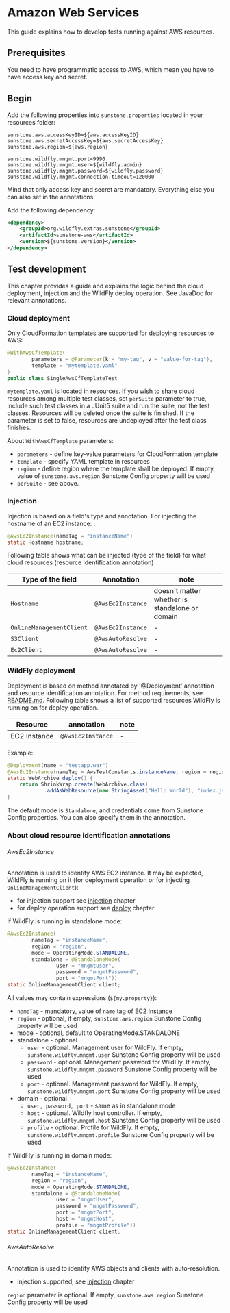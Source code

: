 # Amazon Web Services

This guide explains how to develop tests running against AWS resources.

## Prerequisites

You need to have programmatic access to AWS, which mean you have to have access key and secret.

## Begin

Add the following properties into `sunstone.properties` located in your resources folder:

```properties
sunstone.aws.accessKeyID=${aws.accessKeyID}
sunstone.aws.secretAccessKey=${aws.secretAccessKey}
sunstone.aws.region=${aws.region}

sunstone.wildfly.mngmt.port=9990
sunstone.wildfly.mngmt.user=${wildfly.admin}
sunstone.wildfly.mngmt.password=${wildfly.password}
sunstone.wildfly.mngmt.connection.timeout=120000
```

Mind that only access key and secret are mandatory. Everything else you can also set in the annotations.

Add the following dependency:

```xml
<dependency>
    <groupId>org.wildfly.extras.sunstone</groupId>
    <artifactId>sunstone-aws</artifactId>
    <version>${sunstone.version}</version>
</dependency>
```

## Test development

This chapter provides a guide and explains the logic behind the cloud deployment, injection and the WildFly deploy operation. See JavaDoc for relevant annotations.

### Cloud deployment

Only CloudFormation templates are supported for deploying resources to AWS:

```java
@WithAwsCfTemplate(
        parameters = @Parameter(k = "my-tag", v = "value-for-tag"),
        template = "mytemplate.yaml"
)
public class SingleAwsCfTemplateTest
```

`mytemplate.yaml` is located in resources. If you wish to share cloud resources among multiple test classes, set `perSuite` parameter to true, include such test classes in a JUnit5 suite and run the suite, not the test classes. Resources will be deleted once the suite is finished. If the parameter is set to false, resources are undeployed after the test class finishes.

About `WithAwsCfTemplate` parameters:
- `parameters` - define key-value parameters for CloudFormation template
- `template` - specify YAML template in resources
- `region` - define region where the template shall be deployed. If empty, value of `sunstone.aws.region` Sunstone Config property will be used
- `perSuite` - see above.

### Injection

Injection is based on a field's type and annotation. For injecting the hostname of an EC2 instance:
:

```java
@AwsEc2Instance(nameTag = "instanceName")
static Hostname hostname;
```

Following table shows what can be injected (type of the field) for what cloud resources (resource identification annotation)

| Type of the field        | Annotation        | note                                           |
|--------------------------|-------------------|------------------------------------------------|
| `Hostname`               | `@AwsEc2Instance` | doesn't matter whether is standalone or domain |
| `OnlineManagementClient` | `@AwsEc2Instance` | -                                              |
| `S3Client`               | `@AwsAutoResolve` | -                                              |
| `Ec2Client`              | `@AwsAutoResolve` | -                                              |


### WildFly deployment

Deployment is based on method annotated by '@Deployment' annotation and resource identification annotation. For method requirements, see [README.md](README.md#wildfly-deployment). Following table shows a list of supported resources WildFly is running on for deploy operation.

| Resource                 | annotation        | note |
|--------------------------|-------------------|------|
| EC2 Instance             | `@AwsEc2Instance` | -    |

Example:
```java
@Deployment(name = "testapp.war")
@AwsEc2Instance(nameTag = AwsTestConstants.instanceName, region = region)
static WebArchive deploy() {
    return ShrinkWrap.create(WebArchive.class)
            .addAsWebResource(new StringAsset("Hello World"), "index.jsp");
}
```

The default mode is `Standalone`, and credentials come from Sunstone Config properties. You can also specify them in the annotation.

### About cloud resource identification annotations

###### AwsEc2Instance
Annotation is used to identify AWS EC2 instance. It may be expected, WildFly is running on it (for deployment operation or for injecting `OnlineManagementClient`):
- for injection support see [injection](AWS-README.md#wildfly-deployment) chapter
- for deploy operation support see [deploy](AWS-README.md#injection) chapter

If WildFly is running in standalone mode:
```java
@AwsEc2Instance(
        nameTag = "instanceName",
        region = "region",
        mode = OperatingMode.STANDALONE,
        standalone = @StandaloneMode(
                user = "mngmtUser",
                password = "mngmtPassword",
                port = "mngmtPort"))
static OnlineManagementClient client;
```

All values may contain expressions (`${my.property}`):
- `nameTag` - mandatory, value of `name` tag of EC2 Instance
- `region` - optional, if empty, `sunstone.aws.region` Sunstone Config property will be used
- mode - optional, default to OperatingMode.STANDALONE
- standalone - optional
  - `user` - optional. Management user for WildFly. If empty, `sunstone.wildfly.mngmt.user` Sunstone Config property will be used
  - `password` - optional. Management password for WildFly. If empty, `sunstone.wildfly.mngmt.password` Sunstone Config property will be used
  - `port` - optional. Management password for WildFly. If empty, `sunstone.wildfly.mngmt.port` Sunstone Config property will be used
- domain - optional
  - `user, password, port` - same as in standalone mode
  - `host` - optional. Wildfly host controller. If empty, `sunstone.wildfly.mngmt.host` Sunstone Config property will be used
  - `profile` - optional. Profile for WildFly. If empty, `sunstone.wildfly.mngmt.profile` Sunstone Config property will be used


If WildFly is running in domain mode:
```java
@AwsEc2Instance(
        nameTag = "instanceName",
        region = "region",
        mode = OperatingMode.STANDALONE,
        standalone = @StandaloneMode(
                user = "mngmtUser",
                password = "mngmtPassword",
                port = "mngmtPort",
                host = "mngmtHost",
                profile = "mngmtProfile"))
static OnlineManagementClient client;
```

###### AwsAutoResolve
Annotation is used to identify AWS objects and clients with auto-resolution.
- injection supported, see [injection](AWS-README.md#wildfly-deployment) chapter

`region` parameter is optional. If empty, `sunstone.aws.region` Sunstone Config property will be used 
